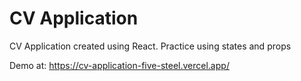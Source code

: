 # CV Application

CV Application created using React. Practice using states and props

Demo at: https://cv-application-five-steel.vercel.app/

